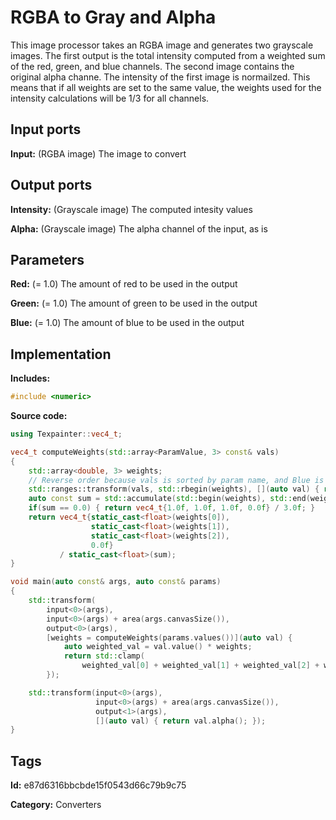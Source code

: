 # RGBA to Gray and Alpha

This image processor takes an RGBA image and generates two grayscale images. The first output is the total intensity computed from a weighted sum of the red, green, and blue channels. The second image contains the original alpha channe. The intensity of the first image is normailzed. This means that if all weights are set to the same value, the weights used for the intensity calculations will be $1/3$ for all channels.

## Input ports

__Input:__ (RGBA image) The image to convert

## Output ports

__Intensity:__ (Grayscale image) The computed intesity values

__Alpha:__ (Grayscale image) The alpha channel of the input, as is

## Parameters

__Red:__ (= 1.0) The amount of red to be used in the output

__Green:__ (= 1.0) The amount of green to be used in the output

__Blue:__ (= 1.0) The amount of blue to be used in the output

## Implementation

__Includes:__ 

```c++
#include <numeric>
```

__Source code:__ 

```c++
using Texpainter::vec4_t;

vec4_t computeWeights(std::array<ParamValue, 3> const& vals)
{
	std::array<double, 3> weights;
	// Reverse order because vals is sorted by param name, and Blue is before Red
	std::ranges::transform(vals, std::rbegin(weights), [](auto val) { return val.value(); });
	auto const sum = std::accumulate(std::begin(weights), std::end(weights), 0.0);
	if(sum == 0.0) { return vec4_t{1.0f, 1.0f, 1.0f, 0.0f} / 3.0f; }
	return vec4_t{static_cast<float>(weights[0]),
	              static_cast<float>(weights[1]),
	              static_cast<float>(weights[2]),
	              0.0f}
	       / static_cast<float>(sum);
}

void main(auto const& args, auto const& params)
{
	std::transform(
	    input<0>(args),
	    input<0>(args) + area(args.canvasSize()),
	    output<0>(args),
	    [weights = computeWeights(params.values())](auto val) {
		    auto weighted_val = val.value() * weights;
		    return std::clamp(
		        weighted_val[0] + weighted_val[1] + weighted_val[2] + weighted_val[3], 0.0f, 1.0f);
	    });

	std::transform(input<0>(args),
	               input<0>(args) + area(args.canvasSize()),
	               output<1>(args),
	               [](auto val) { return val.alpha(); });
}
```

## Tags

__Id:__ e87d6316bbcbde15f0543d66c79b9c75

__Category:__ Converters